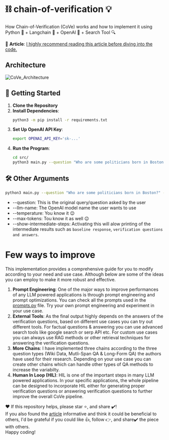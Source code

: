 # ⛓ chain-of-verification 💡
How Chain-of-Verification (CoVe) works and how to implement it using Python 🐍 + Langchain 🔗 + OpenAI 🦾 + Search Tool 🔍

📄 **Article**: [I highly recommend reading this article before diving into the code.](https://sourajit16-02-93.medium.com/chain-of-verification-cove-understanding-implementation-e7338c7f4cb5)

## Architecture
![CoVe_Architecture](https://github.com/ritun16/chain-of-verification/assets/44939374/3efc0f5a-b7c6-4655-8a0e-e16c01cac97e)



## 🚀 Getting Started
1. **Clone the Repository**
2. **Install Dependencies**: 
    ```bash
    python3 -m pip install -r requirements.txt
    ```
3. **Set Up OpenAI API Key**: 
    ```bash
    export OPENAI_API_KEY='sk-...'
    ```
4. **Run the Program**: 
    ```bash
    cd src/
    python3 main.py --question "Who are some politicians born in Boston?"
    ```

## 🛠 Other Arguments
```bash
python3 main.py --question "Who are some politicians born in Boston?" --llm-name "gpt-3.5-turbo-0613" --temperature 0.1 --max-tokens 500 --show-intermediate-steps
```
- --question: This is the original query/question asked by the user
- --llm-name: The OpenAI model name the user wants to use
- --temperature: You know it 😉
- --max-tokens: Tou know it as well 😉
- --show-intermediate-steps: Activating this will alow printing of the intermediate results such as `baseline response`, `verification questions and answers`.

# Few ways to improve
This implementation provides a comprehensive guide for you to modify according to your need and use case. Although below are some of the ideas you can employ to make it more robust and effective.
1. **Prompt Engineering**: One of the major ways to improve performances of any LLM powered applications is through prompt engineering and prompt optimizations. You can check all the prompts used in the [prompts.py](https://github.com/ritun16/chain-of-verification/blob/b30cc401eece51ea59e81765077bb0481cc5747b/src/prompts.py#L1) file. Try your own prompt engineering and experiment in your use case.
2. **External Tools**: As the final output highly depends on the answers of the verification questions, based on different use cases you can try out different tools. For factual questions & answering you can use advanced search tools like google search or serp API etc. For custom use cases you can always use RAG methods or other retrieval techniques for answering the verification questions.
3. **More Chains**: I have implemented three chains according to the three question types (Wiki Data, Mutli-Span QA & Long-Form QA) the authors have used for their research. Depending on your use case you can create other chains which can handle other types of QA methods to increase the variabilty.
4. **Human In Loop (HIL)**: HIL is one of the important steps in many LLM powered applications. In your specific applications, the whole pipeline can be designed to incorporate HIL either for generating proper verification questions or answering verification questions to further improve the overall CoVe pipeline.

❤️ If this repository helps, please star ⭐, and share ✔️! <br>
If you also found the [article](https://sourajit16-02-93.medium.com/chain-of-verification-cove-understanding-implementation-e7338c7f4cb5) informative and think it could be beneficial to others, I'd be grateful if you could like 👍, follow 👉, and share✔️ the piece with others. <br>
Happy coding!
